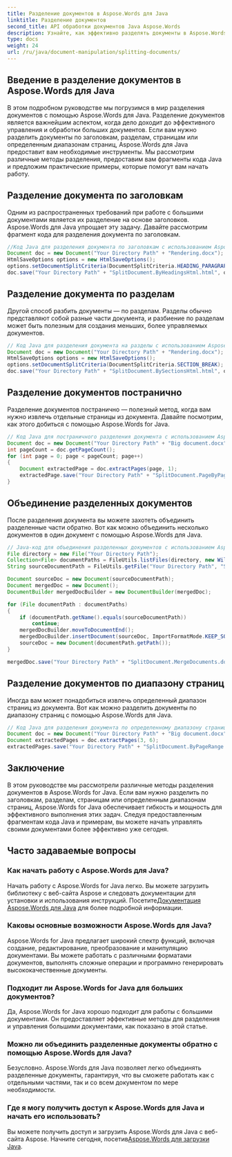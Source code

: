 ```yaml
---
title: Разделение документов в Aspose.Words для Java
linktitle: Разделение документов
second_title: API обработки документов Java Aspose.Words
description: Узнайте, как эффективно разделять документы в Aspose.Words для Java. Изучите методы для заголовков, разделов и диапазонов страниц.
type: docs
weight: 24
url: /ru/java/document-manipulation/splitting-documents/
---
```


## Введение в разделение документов в Aspose.Words для Java

В этом подробном руководстве мы погрузимся в мир разделения документов с помощью Aspose.Words для Java. Разделение документов является важнейшим аспектом, когда дело доходит до эффективного управления и обработки больших документов. Если вам нужно разделить документы по заголовкам, разделам, страницам или определенным диапазонам страниц, Aspose.Words для Java предоставит вам необходимые инструменты. Мы рассмотрим различные методы разделения, предоставим вам фрагменты кода Java и предложим практические примеры, которые помогут вам начать работу.

## Разделение документа по заголовкам

Одним из распространенных требований при работе с большими документами является их разделение на основе заголовков. Aspose.Words для Java упрощает эту задачу. Давайте рассмотрим фрагмент кода для разделения документа по заголовкам.

```java
//Код Java для разделения документа по заголовкам с использованием Aspose.Words для Java
Document doc = new Document("Your Directory Path" + "Rendering.docx");
HtmlSaveOptions options = new HtmlSaveOptions();
options.setDocumentSplitCriteria(DocumentSplitCriteria.HEADING_PARAGRAPH);
doc.save("Your Directory Path" + "SplitDocument.ByHeadingsHtml.html", options);
```

## Разделение документа по разделам

Другой способ разбить документы — по разделам. Разделы обычно представляют собой разные части документа, и разбиение по разделам может быть полезным для создания меньших, более управляемых документов.

```java
// Код Java для разделения документа на разделы с использованием Aspose.Words для Java
Document doc = new Document("Your Directory Path" + "Rendering.docx");
HtmlSaveOptions options = new HtmlSaveOptions();
options.setDocumentSplitCriteria(DocumentSplitCriteria.SECTION_BREAK);
doc.save("Your Directory Path" + "SplitDocument.BySectionsHtml.html", options);
```

## Разделение документов постранично

Разделение документов постранично — полезный метод, когда вам нужно извлечь отдельные страницы из документа. Давайте посмотрим, как этого добиться с помощью Aspose.Words for Java.

```java
// Код Java для постраничного разделения документа с использованием Aspose.Words для Java
Document doc = new Document("Your Directory Path" + "Big document.docx");
int pageCount = doc.getPageCount();
for (int page = 0; page < pageCount; page++)
{
    Document extractedPage = doc.extractPages(page, 1);
    extractedPage.save("Your Directory Path" + "SplitDocument.PageByPage_" + (page + 1) + ".docx");
}
```

## Объединение разделенных документов

После разделения документа вы можете захотеть объединить разделенные части обратно. Вот как можно объединить несколько документов в один документ с помощью Aspose.Words для Java.

```java
// Java-код для объединения разделенных документов с использованием Aspose.Words для Java
File directory = new File("Your Directory Path");
Collection<File> documentPaths = FileUtils.listFiles(directory, new WildcardFileFilter("SplitDocument.PageByPage_*.docx"), null);
String sourceDocumentPath = FileUtils.getFile("Your Directory Path", "SplitDocument.PageByPage_1.docx").getPath();

Document sourceDoc = new Document(sourceDocumentPath);
Document mergedDoc = new Document();
DocumentBuilder mergedDocBuilder = new DocumentBuilder(mergedDoc);

for (File documentPath : documentPaths)
{
    if (documentPath.getName().equals(sourceDocumentPath))
        continue;
    mergedDocBuilder.moveToDocumentEnd();
    mergedDocBuilder.insertDocument(sourceDoc, ImportFormatMode.KEEP_SOURCE_FORMATTING);
    sourceDoc = new Document(documentPath.getPath());
}

mergedDoc.save("Your Directory Path" + "SplitDocument.MergeDocuments.docx");
```

## Разделение документов по диапазону страниц

Иногда вам может понадобиться извлечь определенный диапазон страниц из документа. Вот как можно разделить документы по диапазону страниц с помощью Aspose.Words для Java.

```java
// Код Java для разделения документа по определенному диапазону страниц с использованием Aspose.Words для Java
Document doc = new Document("Your Directory Path" + "Big document.docx");
Document extractedPages = doc.extractPages(3, 6);
extractedPages.save("Your Directory Path" + "SplitDocument.ByPageRange.docx");
```

## Заключение

В этом руководстве мы рассмотрели различные методы разделения документов в Aspose.Words for Java. Если вам нужно разделить по заголовкам, разделам, страницам или определенным диапазонам страниц, Aspose.Words for Java обеспечивает гибкость и мощность для эффективного выполнения этих задач. Следуя предоставленным фрагментам кода Java и примерам, вы можете начать управлять своими документами более эффективно уже сегодня.

## Часто задаваемые вопросы

### Как начать работу с Aspose.Words для Java?

 Начать работу с Aspose.Words for Java легко. Вы можете загрузить библиотеку с веб-сайта Aspose и следовать документации для установки и использования инструкций. Посетите[Документация Aspose.Words для Java](https://reference.aspose.com/words/java/) для более подробной информации.

### Каковы основные возможности Aspose.Words для Java?

Aspose.Words for Java предлагает широкий спектр функций, включая создание, редактирование, преобразование и манипуляцию документами. Вы можете работать с различными форматами документов, выполнять сложные операции и программно генерировать высококачественные документы.

### Подходит ли Aspose.Words for Java для больших документов?

Да, Aspose.Words for Java хорошо подходит для работы с большими документами. Он предоставляет эффективные методы для разделения и управления большими документами, как показано в этой статье.

### Можно ли объединить разделенные документы обратно с помощью Aspose.Words для Java?

Безусловно. Aspose.Words для Java позволяет легко объединять разделенные документы, гарантируя, что вы сможете работать как с отдельными частями, так и со всем документом по мере необходимости.

### Где я могу получить доступ к Aspose.Words для Java и начать его использовать?

 Вы можете получить доступ и загрузить Aspose.Words для Java с веб-сайта Aspose. Начните сегодня, посетив[Aspose.Words для загрузки Java](https://releases.aspose.com/words/java/).